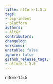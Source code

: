 ```yaml
---
title: nlfork-1.5.5
tags:
- ocp-indent
- platform
authors:
- AltGr
contributors:
changelog:
versions:
unstable: false
ignore: false
github_release_tags:
- nlfork-1.5.5
---
```


<p>nlfork-1.5.5</p>
